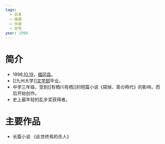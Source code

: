 ```yaml
---
tags:
  - 日本
  - 推理
  - 作家
  - 女性
year: 1998
---
```

# 简介

- 1998[.10.19](2024-10-19.md)，[福冈县](福冈县.md)。
- [[九州大学]][文学部](文学部.md)毕业。
- 中学三年级，受到[[有栖川有栖]]的短篇小说《探偵、青の時代》的影响，而后开始创作。
- 史上最年轻的乱步奖获得者。
# 主要作品

- 长篇小说
《此世终焉的杀人》